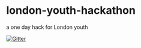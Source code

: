 # london-youth-hackathon
a one day hack for London youth

[![Gitter](https://badges.gitter.im/andrewMacmurray/london-youth-hackathon.svg)](https://gitter.im/andrewMacmurray/london-youth-hackathon?utm_source=badge&utm_medium=badge&utm_campaign=pr-badge)
